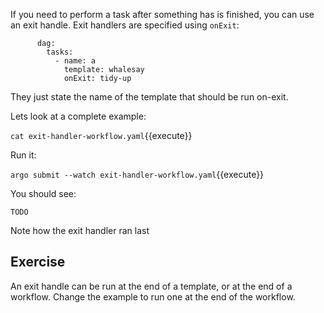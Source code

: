 If you need to perform a task after something has is finished, you can use an exit handle. Exit handlers are specified
using `onExit`:

```
      dag:
        tasks:
          - name: a
            template: whalesay
            onExit: tidy-up
```

They just state the name of the template that should be run on-exit.

Lets look at a complete example:

`cat exit-handler-workflow.yaml`{{execute}}

Run it:

`argo submit --watch exit-handler-workflow.yaml`{{execute}}

You should see:

```
TODO
```

Note how the exit handler ran last

## Exercise

An exit handle can be run at the end of a template, or at the end of a workflow. Change the example to run one at the
end of the workflow.